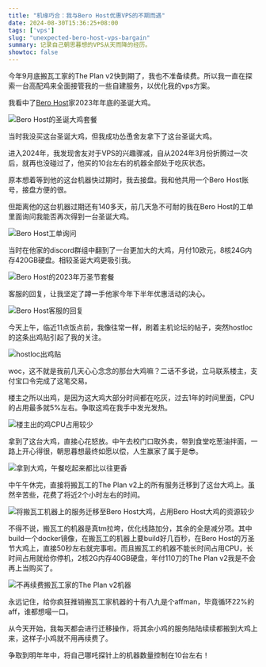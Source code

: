 ```yaml
---
title: "机缘巧合：我与Bero Host优惠VPS的不期而遇"
date: 2024-08-30T15:36:25+08:00
tags: ['vps']
slug: "unexpected-bero-host-vps-bargain"
summary: 记录自己朝思暮想的VPS从天而降的经历。
showtoc: false
---
```


今年9月底搬瓦工家的The Plan v2快到期了，我也不准备续费。所以我一直在探索一台高配鸡来全面接管我的一些自建服务，以优化我的vps方案。

我看中了[Bero Host](https://bero-host.de/affiliate/4HwDqKdPz8)家2023年年底的圣诞大鸡。

![Bero Host的圣诞大鸡套餐](https://cdn.sa.net/2024/08/30/oCUz9fuNDBqQMOR.webp)

当时我没买这台圣诞大鸡，但我成功怂恿舍友拿下了这台圣诞大鸡。

进入2024年，我发现舍友对于VPS的兴趣骤减，自从2024年3月份折腾过一次后，就再也没碰过了，他买的10台左右的机器全部处于吃灰状态。

原本想着等到他的这台机器快过期时，我去接盘。我和他共用一个Bero Host账号，接盘方便的很。

但距离他的这台机器过期还有140多天，前几天急不可耐的我在Bero Host的工单里面询问我能否再次得到一台圣诞大鸡。

![Bero Host工单询问](https://cdn.sa.net/2024/08/30/RoIu9XGQPAbSKL8.webp)

当时在他家的discord群组中翻到了一台更加大的大鸡，月付10欧元，8核24G内存420GB硬盘。相较圣诞大鸡更吸引我。

![Bero Host的2023年万圣节套餐](https://cdn.sa.net/2024/08/30/lVFkSYQDn9HPfTO.webp)

客服的回复，让我坚定了蹲一手他家今年下半年优惠活动的决心。

![Bero Host客服的回复](https://cdn.sa.net/2024/08/30/QUwZhCN74xBtGvl.webp)

今天上午，临近11点饭点前，我像往常一样，刷着主机论坛的帖子，突然hostloc的这条出鸡贴引起了我的关注。

![hostloc出鸡贴](https://cdn.sa.net/2024/08/30/VkSpmKwLJyEUNrD.webp)

woc，这不就是我前几天心心念念的那台大鸡嘛？二话不多说，立马联系楼主，支付宝口令完成了这笔交易。

楼主之所以出鸡，是因为这大鸡大部分时间都在吃灰，过去1年的时间里面，CPU的占用最多就5%左右。争取这鸡在我手中发光发热。

![楼主出的鸡CPU占用较少](https://cdn.sa.net/2024/08/30/kJ1aex97Gh3AgwD.webp)

拿到了这台大鸡，直接心花怒放。中午去校门口取外卖，带到食堂吃葱油拌面，一路上开心得很，朝思暮想最终如愿以偿，人生赢家了属于是😎。

![拿到大鸡，午餐吃起来都比以往更香](https://cdn.sa.net/2024/08/30/KmxBqvjyOXAzwcp.webp)

中午午休完，直接将搬瓦工的The Plan v2上的所有服务迁移到了这台大鸡上。虽然辛苦些，花费了将近2个小时左右的时间。

![将搬瓦工机器上的服务迁移至Bero Host大鸡，占用Bero Host大鸡的资源较少](https://cdn.sa.net/2024/08/30/OzeiHxXyj1crdDC.webp)

不得不说，搬瓦工的机器是真tm拉垮，优化线路加分，其余的全是减分项。其中build一个docker镜像，在搬瓦工的机器上要build好几百秒，在Bero Host的万圣节大鸡上，直接50秒左右就完事啦。而且搬瓦工的机器不能长时间占用CPU，长时间占用就给你停机，2核2G内存40GB硬盘，年付110刀的The Plan v2我是不会再上当购买了。

![不再续费搬瓦工家的The Plan v2机器](https://cdn.sa.net/2024/08/30/r43FuDTyXP6ZKHW.webp)

永远记住，给你疯狂推销搬瓦工家机器的十有八九是个affman，毕竟循环22%的aff，谁都想嘬一口。

从今天开始，我每天都会进行迁移操作，将其余小鸡的服务陆陆续续都搬到大鸡上来，这样子小鸡就不用再续费了。

争取到明年年中，将自己哪吒探针上的机器数量控制在10台左右！
